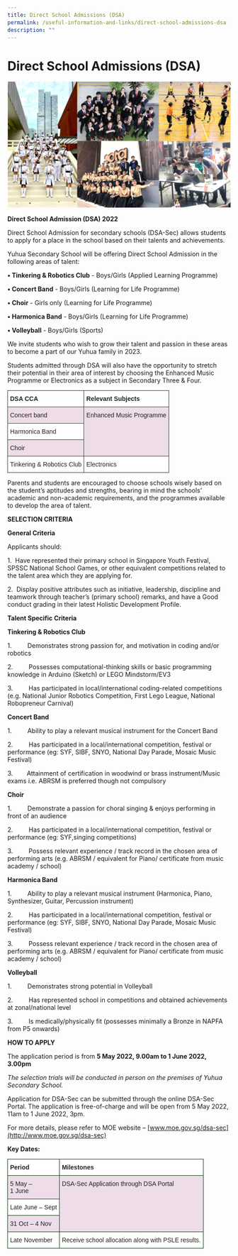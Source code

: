 ```yaml
---
title: Direct School Admissions (DSA)
permalink: /useful-information-and-links/direct-school-admissions-dsa
description: ""
---
```

# **Direct School Admissions (DSA)**

![](/images/CCA%20achievements.png)

**Direct School Admission (DSA) 2022**

Direct School Admission for secondary schools (DSA-Sec) allows students to apply for a place in the school based on their talents and achievements.

Yuhua Secondary School will be offering Direct School Admission in the following areas of talent:

**• Tinkering & Robotics Club** \- Boys/Girls (Applied Learning Programme)

**• Concert Band** \- Boys/Girls (Learning for Life Programme)

**• Choir** \- Girls only (Learning for Life Programme)

**• Harmonica Band** \- Boys/Girls (Learning for Life Programme)

**• Volleyball** \- Boys/Girls (Sports)

We invite students who wish to grow their talent and passion in these areas to become a part of our Yuhua family in 2023.

Students admitted through DSA will also have the opportunity to stretch their potential in their area of interest by choosing the Enhanced Music Programme or Electronics as a subject in Secondary Three & Four.

<table style="border-collapse:collapse;border-spacing:0" class="tg"><thead><tr><th style="background-color:#FFF;border-color:#333333;border-style:solid;border-width:1px;color:#222;font-family:Arial, sans-serif;font-size:14px;font-weight:bold;overflow:hidden;padding:10px 5px;text-align:left;vertical-align:top;word-break:normal">DSA CCA</th><th style="background-color:#FFF;border-color:#333333;border-style:solid;border-width:1px;color:#222;font-family:Arial, sans-serif;font-size:14px;font-weight:bold;overflow:hidden;padding:10px 5px;text-align:left;vertical-align:top;word-break:normal">Relevant Subjects</th></tr></thead><tbody><tr><td style="background-color:#EEDCE8;border-color:#333333;border-style:solid;border-width:1px;color:#222;font-family:Arial, sans-serif;font-size:14px;overflow:hidden;padding:10px 5px;text-align:left;vertical-align:top;word-break:normal">Concert band</td><td style="background-color:#EEDCE8;border-color:#333333;border-style:solid;border-width:1px;color:#222;font-family:Arial, sans-serif;font-size:14px;overflow:hidden;padding:10px 5px;text-align:left;vertical-align:top;word-break:normal" rowspan="3">Enhanced Music Programme</td></tr><tr><td style="background-color:#FFF;border-color:#333333;border-style:solid;border-width:1px;color:#222;font-family:Arial, sans-serif;font-size:14px;overflow:hidden;padding:10px 5px;text-align:left;vertical-align:top;word-break:normal">Harmonica Band</td></tr><tr><td style="background-color:#EEDCE8;border-color:#333333;border-style:solid;border-width:1px;color:#222;font-family:Arial, sans-serif;font-size:14px;overflow:hidden;padding:10px 5px;text-align:left;vertical-align:top;word-break:normal">Choir</td></tr><tr><td style="background-color:#FFF;border-color:#333333;border-style:solid;border-width:1px;color:#222;font-family:Arial, sans-serif;font-size:14px;overflow:hidden;padding:10px 5px;text-align:left;vertical-align:top;word-break:normal">Tinkering &amp; Robotics Club</td><td style="background-color:#FFF;border-color:#333333;border-style:solid;border-width:1px;color:#222;font-family:Arial, sans-serif;font-size:14px;overflow:hidden;padding:10px 5px;text-align:left;vertical-align:top;word-break:normal">Electronics</td></tr></tbody></table>


Parents and students are encouraged to choose schools wisely based on the student’s aptitudes and strengths, bearing in mind the schools’ academic and non-academic requirements, and the programmes available to develop the area of talent.

**SELECTION CRITERIA**

**General Criteria**

Applicants should:

1.  Have represented their primary school in Singapore Youth Festival, SPSSC National School Games, or other equivalent competitions related to the talent area which they are applying for.

2.  Display positive attributes such as initiative, leadership, discipline and teamwork through teacher’s (primary school) remarks, and have a Good conduct grading in their latest Holistic Development Profile.

**Talent Specific Criteria**

**Tinkering & Robotics Club**

1.         Demonstrates strong passion for, and motivation in coding and/or robotics

2.         Possesses computational-thinking skills or basic programming knowledge in Arduino (Sketch) or LEGO Mindstorm/EV3

3.         Has participated in local/international coding-related competitions (e.g. National Junior Robotics Competition, First Lego League, National Robopreneur Carnival) 

**Concert Band**

1.         Ability to play a relevant musical instrument for the Concert Band

2.         Has participated in a local/international competition, festival or performance (eg: SYF, SIBF, SNYO, National Day Parade, Mosaic Music Festival)

3.        Attainment of certification in woodwind or brass instrument/Music exams i.e. ABRSM is preferred though not compulsory

**Choir**

1.         Demonstrate a passion for choral singing & enjoys performing in front of an audience

2.         Has participated in a local/international competition, festival or performance (eg: SYF,singing competitions)

3.         Possess relevant experience / track record in the chosen area of performing arts (e.g. ABRSM / equivalent for Piano/ certificate from music academy / school)

**Harmonica Band**

1.         Ability to play a relevant musical instrument (Harmonica, Piano, Synthesizer, Guitar, Percussion instrument)

2.         Has participated in a local/international competition, festival or performance (eg: SYF, SIBF, SNYO, National Day Parade, Mosaic Music Festival)

3.         Possess relevant experience / track record in the chosen area of performing arts (e.g. ABRSM / equivalent for Piano/ certificate from music academy / school)

**Volleyball**

1.         Demonstrates strong potential in Volleyball

2.         Has represented school in competitions and obtained achievements at zonal/national level

3.         Is medically/physically fit (possesses minimally a Bronze in NAPFA from P5 onwards)

**HOW TO APPLY**

The application period is from **5 May 2022, 9.00am to 1 June 2022, 3.00pm**

_The selection trials will be conducted in person on the premises of Yuhua Secondary School._

Application for DSA-Sec can be submitted through the online DSA-Sec Portal. The application is free-of-charge and will be open from 5 May 2022, 11am to 1 June 2022, 3pm.

For more details, please refer to MOE website – [www.moe.gov.sg/dsa-sec](http://www.moe.gov.sg/dsa-sec)

**Key Dates:**

<table style="border-collapse:collapse;border-spacing:0" class="tg"><thead><tr><th style="background-color:#FFF;border-color:#013300;border-style:solid;border-width:1px;color:#222;font-family:Arial, sans-serif;font-size:14px;font-weight:bold;overflow:hidden;padding:10px 5px;text-align:left;vertical-align:top;word-break:normal">Period</th><th style="background-color:#FFF;border-color:#013300;border-style:solid;border-width:1px;color:#222;font-family:Arial, sans-serif;font-size:14px;font-weight:bold;overflow:hidden;padding:10px 5px;text-align:left;vertical-align:top;word-break:normal">Milestones</th></tr></thead><tbody><tr><td style="background-color:#EEDCE8;border-color:#013300;border-style:solid;border-width:1px;color:#222;font-family:Arial, sans-serif;font-size:14px;overflow:hidden;padding:10px 5px;text-align:left;vertical-align:top;word-break:normal">5 May –<br>1 June</td><td style="background-color:#EEDCE8;border-color:#013300;border-style:solid;border-width:1px;color:#222;font-family:Arial, sans-serif;font-size:14px;overflow:hidden;padding:10px 5px;text-align:left;vertical-align:top;word-break:normal" rowspan="3">DSA-Sec Application through DSA Portal</td></tr><tr><td style="background-color:#FFF;border-color:#013300;border-style:solid;border-width:1px;color:#222;font-family:Arial, sans-serif;font-size:14px;overflow:hidden;padding:10px 5px;text-align:left;vertical-align:top;word-break:normal">Late June – Sept</td></tr><tr><td style="background-color:#EEDCE8;border-color:#013300;border-style:solid;border-width:1px;color:#222;font-family:Arial, sans-serif;font-size:14px;overflow:hidden;padding:10px 5px;text-align:left;vertical-align:top;word-break:normal">31 Oct – 4 Nov</td></tr><tr><td style="background-color:#FFF;border-color:#013300;border-style:solid;border-width:1px;color:#222;font-family:Arial, sans-serif;font-size:14px;overflow:hidden;padding:10px 5px;text-align:left;vertical-align:top;word-break:normal">Late November</td><td style="background-color:#FFF;border-color:#013300;border-style:solid;border-width:1px;color:#222;font-family:Arial, sans-serif;font-size:14px;overflow:hidden;padding:10px 5px;text-align:left;vertical-align:top;word-break:normal">Receive school allocation along with PSLE results.</td></tr></tbody></table>